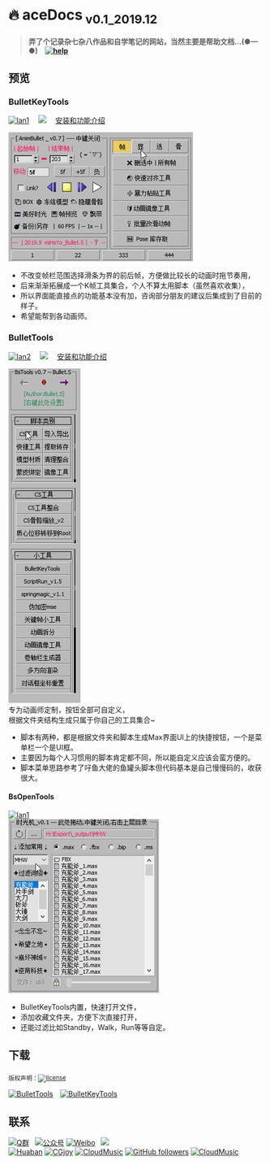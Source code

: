 <!--
 * @Description: 
 * @Author: Bullet.S
 * @Date: 2019-12-18 10:48:18
 * @LastEditors  : Bullet.S
 * @LastEditTime : 2019-12-21 16:53:14
 * @Email: animator.bullet@foxmail.com
 -->

# 🔥 aceDocs<sub> v0.1_2019.12</sub>

> **弄了个记录杂七杂八作品和自学笔记的网站，当然主要是帮助文档...(●—●)&emsp;[![help](https://img.shields.io/badge/%EF%BC%9F%E5%AE%89%E8%A3%85%E5%B8%AE%E5%8A%A9%E7%9B%B4%E8%BE%BE-%E7%82%B9%E6%88%91-important)](tools/BulletKeyTools.md)**

## 预览

<!-- tabs:start -->

### **BulletKeyTools**

[![lan1](https://img.shields.io/github/languages/top/animatorbullet/bulletkeytools?style=flat-square)](https://github.com/AnimatorBullet)&emsp; ![](https://img.shields.io/github/languages/code-size/animatorbullet/bulletkeytools?style=flat-square) &emsp;[安装和功能介绍](tools/BulletKeyTools.md)  

![preview_1](_img/preview_1.gif)  
- 不改变帧栏范围选择滑条为界的前后帧，方便做比较长的动画时拖节奏用，  
- 后来渐渐拓展成一个K帧工具集合，个人不算太用脚本（虽然喜欢收集），  
- 所以界面能直接点的功能基本没有加，咨询部分朋友的建议后集成到了目前的样子。  
- 希望能帮到各动画师。  

### **BulletTools**

[![lan2](https://img.shields.io/github/languages/top/animatorbullet/bullettools?style=flat-square)](https://github.com/AnimatorBullet)&emsp; ![](https://img.shields.io/github/languages/code-size/animatorbullet/bullettools?style=flat-square) &emsp;[安装和功能介绍](tools/BulletTools.md)  

![preview_2](_img/preview_2.gif)  
专为动画师定制，按钮全部可自定义，  
根据文件夹结构生成只属于你自己的工具集合~  

- 脚本有两种，都是根据文件夹和脚本生成Max界面UI上的快捷按钮，一个是菜单栏一个是UI框。  
- 主要因为每个人习惯用的脚本肯定都不同，所以能自定义应该会蛮方便的。  
- 脚本菜单思路参考了吇鱼大佬的鱼罐头脚本但代码基本是自己慢慢码的，收获很大。  

#### **BsOpenTools**

[![lan1](https://img.shields.io/github/languages/top/animatorbullet/bulletkeytools?style=flat-square)](https://github.com/AnimatorBullet)  
![preview_3](_img/preview_3.gif)  
- BulletKeyTools内置，快速打开文件，  
- 添加收藏文件夹，方便下次直接打开，  
- 还能过滤比如Standby，Walk，Run等等自定。

<!-- tabs:end -->
## 下载  

<sub>版权声明：[![license](https://img.shields.io/github/license/AnimatorBullet/aceDocs?style=flat-square)](https://raw.githubusercontent.com/AnimatorBullet/aceDocs/master/LICENSE)</sub>

[![BulletTools](https://img.shields.io/github/v/release/AnimatorBullet/BulletTools?color=blue&include_prereleases&label=BulletTools&logo=GitHub&style=flat-square)](https://github.com/AnimatorBullet/BulletTools/releases)&emsp;[![BulletKeyTools](https://img.shields.io/github/v/release/AnimatorBullet/BulletKeyTools?color=success&include_prereleases&label=BulletKeyTools&logo=GitHub&style=flat-square)](https://github.com/AnimatorBullet/BulletKeyTools/releases)

## 联系

[![Q群](https://img.shields.io/badge/交流吹水群-993590655-red?style=flat-square&logo=Tencent-QQ)](https://jq.qq.com/?_wv=1027&k=5jFuDzd)
&ensp;[![公众号](https://img.shields.io/badge/微信公众号-@AnimTime-success?style=flat-square&logo=wechat)](About.md)
[![Weibo](https://img.shields.io/badge/Weibo-@ace--Bullet-yellow?style=flat-square&logo=sina-weibo)](https://weibo.com/super117)
&ensp;<a target="_blank" href="http://mail.qq.com/cgi-bin/qm_share?t=qm_mailme&email=mfj38PT47fbrt-vs9fX87dn-9uH0_PD1t-r29A" style="text-decoration:none;"><img src="https://rescdn.qqmail.com/zh_CN/htmledition/images/function/qm_open/ico_mailme_21.png"/></a>  
[![Huaban](https://img.shields.io/badge/(已荒废的)-花瓣-ff69b4?style=flat-square&logo=addthis)](https://huaban.com/animatorbullet/)
[![CGjoy](https://img.shields.io/badge/(没空逛的)-CGjoy-ff69b4?style=flat-square&logo=addthis)](https://www.cgjoy.com/home.php?mod=space&uid=703684&do=thread&view=me&from=space)
[![CloudMusic](https://img.shields.io/badge/(天天听的)-云音乐-ff69b4?style=flat-square&logo=addthis)](https://music.163.com/#/user/home?id=28604697)
[![GitHub followers](https://img.shields.io/github/followers/AnimatorBullet?label=%E5%85%B3%E6%B3%A8&style=social)](https://github.com/AnimatorBullet)
[![CloudMusic](https://img.shields.io/twitter/follow/BulletS09542188?label=BulletS&style=social)](https://twitter.com/BulletS09542188)